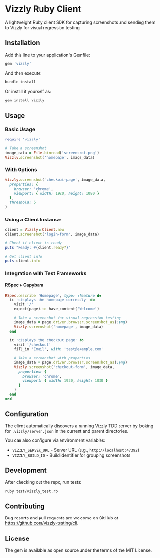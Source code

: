 # Vizzly Ruby Client

A lightweight Ruby client SDK for capturing screenshots and sending them to Vizzly for visual
regression testing.

## Installation

Add this line to your application's Gemfile:

```ruby
gem 'vizzly'
```

And then execute:

```bash
bundle install
```

Or install it yourself as:

```bash
gem install vizzly
```

## Usage

### Basic Usage

```ruby
require 'vizzly'

# Take a screenshot
image_data = File.binread('screenshot.png')
Vizzly.screenshot('homepage', image_data)
```

### With Options

```ruby
Vizzly.screenshot('checkout-page', image_data,
  properties: {
    browser: 'chrome',
    viewport: { width: 1920, height: 1080 }
  },
  threshold: 5
)
```

### Using a Client Instance

```ruby
client = Vizzly::Client.new
client.screenshot('login-form', image_data)

# Check if client is ready
puts "Ready: #{client.ready?}"

# Get client info
puts client.info
```

### Integration with Test Frameworks

#### RSpec + Capybara

```ruby
RSpec.describe 'Homepage', type: :feature do
  it 'displays the homepage correctly' do
    visit '/'
    expect(page).to have_content('Welcome')

    # Take a screenshot for visual regression testing
    image_data = page.driver.browser.screenshot_as(:png)
    Vizzly.screenshot('homepage', image_data)
  end

  it 'displays the checkout page' do
    visit '/checkout'
    fill_in 'Email', with: 'test@example.com'

    # Take a screenshot with properties
    image_data = page.driver.browser.screenshot_as(:png)
    Vizzly.screenshot('checkout-form', image_data,
      properties: {
        browser: 'chrome',
        viewport: { width: 1920, height: 1080 }
      }
    )
  end
end
```

## Configuration

The client automatically discovers a running Vizzly TDD server by looking for `.vizzly/server.json`
in the current and parent directories.

You can also configure via environment variables:

- `VIZZLY_SERVER_URL` - Server URL (e.g., `http://localhost:47392`)
- `VIZZLY_BUILD_ID` - Build identifier for grouping screenshots

## Development

After checking out the repo, run tests:

```bash
ruby test/vizzly_test.rb
```

## Contributing

Bug reports and pull requests are welcome on GitHub at https://github.com/vizzly-testing/cli.

## License

The gem is available as open source under the terms of the MIT License.

